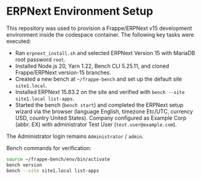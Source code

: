 # ERPNext Environment Setup

This repository was used to provision a Frappe/ERPNext v15 development environment inside the codespace container. The following key tasks were executed:

- Ran `erpnext_install.sh` and selected ERPNext Version 15 with MariaDB root password `root`.
- Installed Node.js 20, Yarn 1.22, Bench CLI 5.25.11, and cloned Frappe/ERPNext version-15 branches.
- Created a new bench at `~/frappe-bench` and set up the default site `site1.local`.
- Installed ERPNext 15.83.2 on the site and verified with `bench --site site1.local list-apps`.
- Started the bench (`bench start`) and completed the ERPNext setup wizard via the browser (language English, timezone Etc/UTC, currency USD, country United States). Company configured as Example Corp (abbr. EX) with administrator Test User (`test.user@example.com`).

The Administrator login remains `Administrator` / `admin`.

Bench commands for verification:

```bash
source ~/frappe-bench/env/bin/activate
bench version
bench --site site1.local list-apps
```
